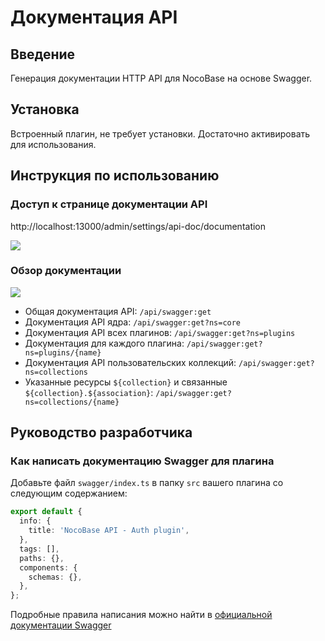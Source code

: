 # Документация API

<PluginInfo name="api-doc"></PluginInfo>

## Введение

Генерация документации HTTP API для NocoBase на основе Swagger.

## Установка

Встроенный плагин, не требует установки. Достаточно активировать для использования.

## Инструкция по использованию

### Доступ к странице документации API

http://localhost:13000/admin/settings/api-doc/documentation

![](https://static-docs.nocobase.com/8db51cf50e3c666aba5a850a0fb664a0.png)

### Обзор документации

![](https://static-docs.nocobase.com/5bb4d3e5bba6c6fdfcd830592e72385b.png)

- Общая документация API: `/api/swagger:get`
- Документация API ядра: `/api/swagger:get?ns=core`
- Документация API всех плагинов: `/api/swagger:get?ns=plugins`
- Документация для каждого плагина: `/api/swagger:get?ns=plugins/{name}`
- Документация API пользовательских коллекций: `/api/swagger:get?ns=collections`
- Указанные ресурсы `${collection}` и связанные `${collection}.${association}`: `/api/swagger:get?ns=collections/{name}`

## Руководство разработчика

### Как написать документацию Swagger для плагина

Добавьте файл `swagger/index.ts` в папку `src` вашего плагина со следующим содержанием:

```typescript
export default {
  info: {
    title: 'NocoBase API - Auth plugin',
  },
  tags: [],
  paths: {},
  components: {
    schemas: {},
  },
};
```

Подробные правила написания можно найти в [официальной документации Swagger](https://swagger.io/docs/specification/about/)